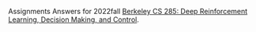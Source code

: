Assignments Answers for 2022fall [Berkeley CS 285: Deep Reinforcement Learning, Decision Making, and Control](http://rail.eecs.berkeley.edu/deeprlcourse/).
